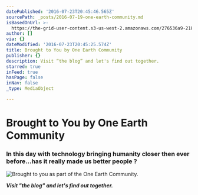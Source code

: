 ```yaml
---
datePublished: '2016-07-23T20:45:46.565Z'
sourcePath: _posts/2016-07-19-one-earth-community.md
isBasedOnUrl: >-
  https://the-grid-user-content.s3-us-west-2.amazonaws.com/276536a9-218b-4492-a08e-aeb685e723ef.jpg
author: []
via: {}
dateModified: '2016-07-23T20:45:25.574Z'
title: Brought to You by One Earth Community
publisher: {}
description: Visit “the blog” and let's find out together.
starred: true
inFeed: true
hasPage: false
inNav: false
_type: MediaObject

---
```

# Brought to You by One Earth Community

### In this day with technology bringing humanity closer then ever before...has it really made us better people ?
![Brought to you as part of the One Earth Community. ](https://the-grid-user-content.s3-us-west-2.amazonaws.com/276536a9-218b-4492-a08e-aeb685e723ef.jpg)

_**Visit "the blog" and let's find out together.**_